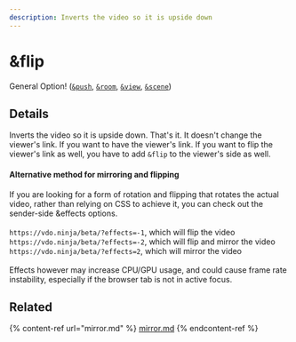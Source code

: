 ```yaml
---
description: Inverts the video so it is upside down
---
```


# \&flip

General Option! ([`&push`](../../source-settings/push.md), [`&room`](../../general-settings/room.md), [`&view`](../view-parameters/view.md), [`&scene`](../view-parameters/scene.md))

## Details

Inverts the video so it is upside down. That's it. It doesn't change the viewer's link. If you want to have the viewer's link. If you want to flip the viewer's link as well, you have to add `&flip` to the viewer's side as well.



#### Alternative method for mirroring and flipping

If  you are looking for a form of rotation and flipping that rotates the actual video, rather than relying on CSS to achieve it, you can check out the sender-side \&effects options.\
\
`https://vdo.ninja/beta/?effects=-1`,  which will flip the video `https://vdo.ninja/beta/?effects=-2`,  which will flip and mirror the video\
`https://vdo.ninja/beta/?effects=2`,  which will mirror the video\
\
Effects however may increase CPU/GPU usage, and could cause frame rate instability, especially if the browser tab is not in active focus.&#x20;

## Related

{% content-ref url="mirror.md" %}
[mirror.md](mirror.md)
{% endcontent-ref %}
